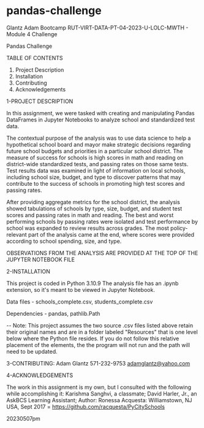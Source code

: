 # pandas-challenge
Glantz Adam Bootcamp RUT-VIRT-DATA-PT-04-2023-U-LOLC-MWTH - Module 4 Challenge

Pandas Challenge

TABLE OF CONTENTS
1. Project Description
2. Installation
3. Contributing
4. Acknowledgements

1-PROJECT DESCRIPTION

In this assignment, we were tasked with creating and manipulating Pandas DataFrames in Jupyter Notebooks to analyze school and standardized test data. 

The contextual purpose of the analysis was to use data science to help a hypothetical school board and mayor make strategic decisions regarding future school budgets and priorities in a particular school district. The measure of success for schools is high scores in math and reading on district-wide standardized tests, and passing rates on those same tests. Test results data was examined in light of information on local schools, including school size, budget, and type to discover patterns that may contribute to the success of schools in promoting high test scores and passing rates.

After providing aggregate metrics for the school district, the analysis showed tabulations of schools by type, size, budget, and student test scores and passing rates in math and reading. The best and worst performing schools by passing rates were isolated and test performance by school was expanded to review results across grades. The most policy-relevant part of the analysis came at the end, where scores were provided according to school spending, size, and type.

OBSERVATIONS FROM THE ANALYSIS ARE PROVIDED AT THE TOP OF THE JUPYTER NOTEBOOK FILE

2-INSTALLATION

This project is coded in Python 3.10.9
The analysis file has an .ipynb extension, so it's meant to be viewed in Jupyter Notebook.

Data files -
    schools_complete.csv,
    students_complete.csv

Dependencies -
    pandas,
    pathlib.Path

-- Note: This project assumes the two source .csv files listed above retain their original names and are in a folder labeled "Resources" that is one level below where the Python file resides. If you do not follow this relative placement of the elements,  the the program will not run and the path will need to be updated.

3-CONTRIBUTING: Adam Glantz 571-232-9753 adamglantz@yahoo.com

4-ACKNOWLEDGEMENTS

The work in this assignment is my own, but I consulted with the following while accomplishing it:
    Karishma Sanghvi, a classmate;
    David Harler, Jr., an AskBCS Learning Assistant;
    Author: Ronessa Acquesta: Williamstown, NJ USA, Sept 2017 = https://github.com/racquesta/PyCitySchools

20230507pm
